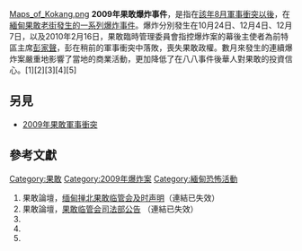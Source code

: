 [Maps_of_Kokang.png](https://zh.wikipedia.org/wiki/File:Maps_of_Kokang.png "fig:Maps_of_Kokang.png")
**2009年果敢爆炸事件**，是指在[該年8月軍事衝突以後](../Page/2009年果敢軍事衝突.md "wikilink")，在[緬甸](../Page/緬甸.md "wikilink")[果敢](../Page/果敢.md "wikilink")[老街發生的一系列爆炸事件](../Page/老街.md "wikilink")。爆炸分別發生在10月24日、12月4日、12月7日，以及2010年2月16日，果敢臨時管理委員會指控爆炸案的幕後主使者為前特區主席[彭家聲](../Page/彭家聲.md "wikilink")，彭在稍前的軍事衝突中落敗，喪失果敢政權。數月來發生的連續爆炸案嚴重地影響了當地的商業活動，更加降低了在八八事件後華人對果敢的投資信心。\[1\]\[2\]\[3\]\[4\]\[5\]

## 另見

  - [2009年果敢軍事衝突](../Page/2009年果敢軍事衝突.md "wikilink")

## 參考文獻

[Category:果敢](https://zh.wikipedia.org/wiki/Category:果敢 "wikilink")
[Category:2009年爆炸案](https://zh.wikipedia.org/wiki/Category:2009年爆炸案 "wikilink")
[Category:緬甸恐怖活動](https://zh.wikipedia.org/wiki/Category:緬甸恐怖活動 "wikilink")

1.  果敢論壇，[缅甸掸北果敢临管会及时声明](http://bbs.fokokang.com/attachments/month_0910/0910251621b645d167c7eb125e.jpg)（連結已失效）
2.  果敢論壇，[果敢临管会司法部公告](http://bbs.fokokang.com/thread-669-1-1.html)
    （連結已失效）
3.
4.
5.
